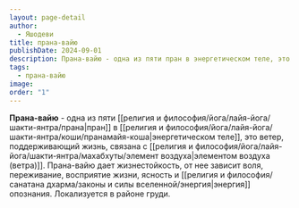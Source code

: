 ```yaml
---
layout: page-detail
author:
  - Яшодеви
title: прана-вайю
publishDate: 2024-09-01
description: Прана-вайю - одна из пяти пран в энергетическом теле, это ветер, поддерживающий жизнь, связана с элементом воздуха (ветра). Прана-вайю дает жизнестойкость, от нее зависит воля, переживание, восприятие жизни, ясность и энергия опознания. Локализуется в районе груди.
tags:
  - прана-вайю
image: 
order: "1"
---
```

**Прана-вайю** - одна из пяти [[религия и философия/йога/лайя-йога/шакти-янтра/прана|пран]] в [[религия и философия/йога/лайя-йога/шакти-янтра/коши/пранамайя-коша|энергетическом теле]], это ветер, поддерживающий жизнь, связана с [[религия и философия/йога/лайя-йога/шакти-янтра/махабхуты/элемент воздуха|элементом воздуха (ветра)]]. Прана-вайю дает жизнестойкость, от нее зависит воля, переживание, восприятие жизни, ясность и [[религия и философия/санатана дхарма/законы и силы вселенной/энергия|энергия]] опознания. Локализуется в районе груди.

